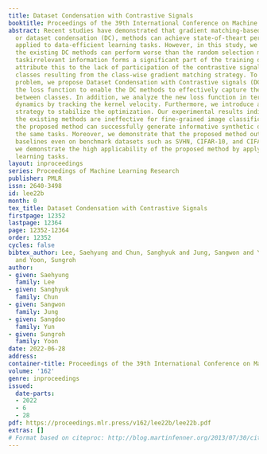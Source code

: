 ```yaml
---
title: Dataset Condensation with Contrastive Signals
booktitle: Proceedings of the 39th International Conference on Machine Learning
abstract: Recent studies have demonstrated that gradient matching-based dataset synthesis,
  or dataset condensation (DC), methods can achieve state-of-theart performance when
  applied to data-efficient learning tasks. However, in this study, we prove that
  the existing DC methods can perform worse than the random selection method when
  taskirrelevant information forms a significant part of the training dataset. We
  attribute this to the lack of participation of the contrastive signals between the
  classes resulting from the class-wise gradient matching strategy. To address this
  problem, we propose Dataset Condensation with Contrastive signals (DCC) by modifying
  the loss function to enable the DC methods to effectively capture the differences
  between classes. In addition, we analyze the new loss function in terms of training
  dynamics by tracking the kernel velocity. Furthermore, we introduce a bi-level warm-up
  strategy to stabilize the optimization. Our experimental results indicate that while
  the existing methods are ineffective for fine-grained image classification tasks,
  the proposed method can successfully generate informative synthetic datasets for
  the same tasks. Moreover, we demonstrate that the proposed method outperforms the
  baselines even on benchmark datasets such as SVHN, CIFAR-10, and CIFAR-100. Finally,
  we demonstrate the high applicability of the proposed method by applying it to continual
  learning tasks.
layout: inproceedings
series: Proceedings of Machine Learning Research
publisher: PMLR
issn: 2640-3498
id: lee22b
month: 0
tex_title: Dataset Condensation with Contrastive Signals
firstpage: 12352
lastpage: 12364
page: 12352-12364
order: 12352
cycles: false
bibtex_author: Lee, Saehyung and Chun, Sanghyuk and Jung, Sangwon and Yun, Sangdoo
  and Yoon, Sungroh
author:
- given: Saehyung
  family: Lee
- given: Sanghyuk
  family: Chun
- given: Sangwon
  family: Jung
- given: Sangdoo
  family: Yun
- given: Sungroh
  family: Yoon
date: 2022-06-28
address:
container-title: Proceedings of the 39th International Conference on Machine Learning
volume: '162'
genre: inproceedings
issued:
  date-parts:
  - 2022
  - 6
  - 28
pdf: https://proceedings.mlr.press/v162/lee22b/lee22b.pdf
extras: []
# Format based on citeproc: http://blog.martinfenner.org/2013/07/30/citeproc-yaml-for-bibliographies/
---
```

